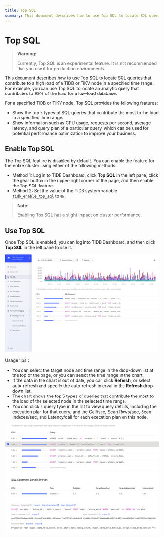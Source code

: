 ```yaml
---
title: Top SQL
summary: This document describes how to use Top SQL to locate SQL queries that contribute to a high load.
---
```


# Top SQL

> **Warning:**
>
> Currently, Top SQL is an experimental feature. It is not recommended that you use it for production environments.

This document describes how to use Top SQL to locate SQL queries that contribute to a high load of a TiDB or TiKV node in a specified time range. For example, you can use Top SQL to locate an analytic query that contributes to 99% of the load for a low-load database.

For a specified TiDB or TiKV node, Top SQL provides the following features:

* Show the top 5 types of SQL queries that contribute the most to the load in a specified time range.
* Show information such as CPU usage, requests per second, average latency, and query plan of a particular query, which can be used for potential performance optimization to improve your business.

## Enable Top SQL

The Top SQL feature is disabled by default. You can enable the feature for the entire cluster using either of the following methods:

- Method 1: Log in to TiDB Dashboard, click **Top SQL** in the left pane, click the gear button in the upper-right corner of the page, and then enable the Top SQL feature.
- Method 2: Set the value of the TiDB system variable [`tidb_enable_top_sql`](/system-variables.md#tidb_enable_top_sql-introduced-from-v540-version) to `ON`.

> **Note:**
>
> Enabling Top SQL has a slight impact on cluster performance.

## Use Top SQL

Once Top SQL is enabled, you can log into TiDB Dashboard, and then click **Top SQL** in the left pane to use it.

![Top SQL](/media/dashboard/top-sql-overview.png)

Usage tips：

* You can select the target node and time range in the drop-down list at the top of the page, or you can select the time range in the chart.
* If the data in the chart is out of date, you can click **Refresh**, or select auto-refresh and specify the auto-refresh interval in the **Refresh** drop-down list.
* The chart shows the top 5 types of queries that contribute the most to the load of the selected node in the selected time range.
* You can click a query type in the list to view query details, including the execution plan for that query, and the Call/sec, Scan Rows/sec, Scan Indexes/sec, and Latency/call for each execution plan on this node.

![Top SQL Details](/media/dashboard/top-sql-details.png)